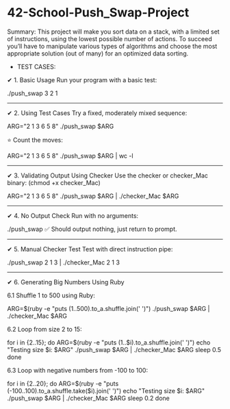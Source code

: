 # 42-School-Push_Swap-Project

Summary: This project will make you sort data on a stack, with a limited set of instructions, using
the lowest possible number of actions. To succeed you’ll have to manipulate various
types of algorithms and choose the most appropriate solution (out of many) for an
optimized data sorting.

- TEST CASES:
        
✔ 1. Basic Usage
Run your program with a basic test:

./push_swap 3 2 1


----
✔ 2. Using Test Cases
Try a fixed, moderately mixed sequence:

ARG="2 1 3 6 5 8"
./push_swap $ARG

⭐ Count the moves:

ARG="2 1 3 6 5 8"
./push_swap $ARG | wc -l


----
✔ 3. Validating Output Using Checker
Use the checker or checker_Mac binary:  	(chmod +x checker_Mac)

ARG="2 1 3 6 5 8"
./push_swap $ARG | ./checker_Mac $ARG


----
✔ 4. No Output Check
Run with no arguments:

./push_swap
✅ Should output nothing, just return to prompt.


----
✔ 5. Manual Checker Test
Test with direct instruction pipe:


./push_swap 2 1 3 | ./checker_Mac 2 1 3

----
✔ 6. Generating Big Numbers Using Ruby

6.1 Shuffle 1 to 500 using Ruby:

ARG=$(ruby -e "puts (1..500).to_a.shuffle.join(' ')")
./push_swap $ARG | ./checker_Mac $ARG


6.2 Loop from size 2 to 15:

for i in {2..15}; do
  ARG=$(ruby -e "puts (1..$i).to_a.shuffle.join(' ')")
  echo "Testing size $i: $ARG"
  ./push_swap $ARG | ./checker_Mac $ARG
  sleep 0.5
done


6.3 Loop with negative numbers from -100 to 100:

for i in {2..20}; do
  ARG=$(ruby -e "puts (-100..100).to_a.shuffle.take($i).join(' ')")
  echo "Testing size $i: $ARG"
  ./push_swap $ARG | ./checker_Mac $ARG
  sleep 0.2
done





